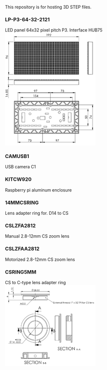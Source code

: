 This repository is for hosting 3D STEP files.

### LP-P3-64-32-2121
LED panel 64x32 pixel pitch P3. Interface HUB75
<img src="img/LP-P3-64-32-2121.png" width="300"/>


### CAMUSB1
USB camera C1

### KITCW920
Raspberry pi aluminum enclosure

### 14MMCSRING
Lens adapter ring for. D14 to CS

### CSLZFA2812
Manual 2.8-12mm CS zoom lens

### CSLZFAA2812
Motorized  2.8-12mm CS zoom lens

### CSRING5MM
CS to C-type lens adapter ring
<img src="img/14MMCSRING.png" width="300"/>
